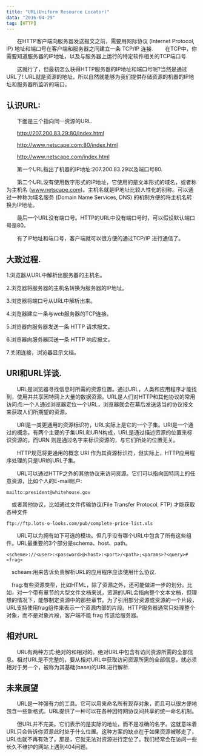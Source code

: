 ```yaml
---
title: "URL(Uniform Resource Locator)"
data: "2016-04-29"
tag: [HTTP]
---
```


&emsp;&emsp;在HTTP客户端向服务器发送报文之前，需要用网际协议 (Internet Protocol, IP) 地址和端口号在客户端和服务器之间建立一条 TCP/IP 连接.
&emsp;&emsp;在TCP中，你需要知道服务器的IP地址，以及与服务器上运行的特定软件相关的TCP端口号.

&emsp;&emsp;这就行了，但最初怎么获得HTTP服务器的IP地址和端口号呢?当然是通过URL了! URL就是资源的地址，所以自然就能够为我们提供存储资源的机器的IP地址和服务器所监听的端口。

认识URL:
----------

&emsp;&emsp;下面是三个指向同一资源的URL.

&emsp;&emsp;http://207.200.83.29:80/index.html

&emsp;&emsp;http://www.netscape.com:80/index.html

&emsp;&emsp;http://www.netscape.com/index.html

&emsp;&emsp;第一个URL指出了机器的IP地址:207.200.83.29以及端口号80.

&emsp;&emsp;第二个URL没有使用数字形式的IP地址，它使用的是文本形式的域名，或者称为主机名 (www.netscape.com)。主机名就是IP地址比较人性化的别称。可以通过一种称为域名服务 (Domain Name Services, DNS) 的机制方便的将主机名转换为IP地址。

&emsp;&emsp;最后一个URL没有端口号。HTTP的URL中没有端口号时，可以假设默认端口号是80。

&emsp;&emsp;有了IP地址和端口号，客户端就可以很方便的通过TCP/IP 进行通信了。

大致过程.
-------
1.浏览器从URL中解析出服务器的主机名。

2.浏览器将服务器的主机名转换为服务器的IP地址。

3.浏览器将端口号从URL中解析出来。

4.浏览器建立一条与web服务器的TCP连接。

5.浏览器向服务器发送一条 HTTP 请求报文。

6.浏览器向服务器回送一条 HTTP 响应报文。

7.关闭连接，浏览器显示文档。



URI和URL详谈.
----------

&emsp;&emsp;URL是浏览器寻找信息时所需的资源位置。通过URL，人类和应用程序才能找到，使用并共享因特网上大量的数据资源。URL是人们对HTTP和其他协议的常用访问点:一个人通过浏览器定位一个URL，浏览器就会在幕后发送适当的协议报文来获取人们所期望的资源。

&emsp;&emsp;URI是一类更通用的资源标识符，URL实际上是它的一个子集。URI是一个通过的概念，有两个主要的子集URL和URN构成，URL是通过描述资源的位置来标识资源的，而URN 则是通过名字来标识资源的，与它们所处的位置无关。

&emsp;&emsp;HTTP规范将更通用的概念 URI 作为其资源标识符，但实际上，HTTP应用程序处理的只是URI的URL子集。

&emsp;&emsp;URL可以通过HTTP之外的其他协议来访问资源。它们可以指向因特网上的任意资源，比如个人的E-mail账户:
	
	mailto:president@whitehouse.gov

&emsp;或者其他协议，比如通过文件传输协议(File Transfer Protocol, FTP) 才能获取各种文件
	
	ftp://ftp.lots-o-looks.com/pub/complete-price-list.xls


&emsp;&emsp;URL可以为拥有如下可选的模块。但几乎没有哪个URL中包含了所有这些组件。URL最重要的3个部分是schema、host、path。

	<scheme>://<user>:<password>@<host>:<port>/<path>;<params>?<query>#<frag>


&emsp;scheam:用来告诉负责解析URL的应用程序应该使用什么协议.

&emsp;frag:有些资源类型，比如HTML，除了资源之外，还可能做进一步的划分。比如，对一个带有章节的大型文件文档来说，资源的URL会指向整个文本文档，但理想的情况下，能够制定资源中的那些章节。为了引用部分资源或资源的一个片段，URL支持使用frag组件来表示一个资源内部的片段。HTTP服务器通常只处理整个对象，而不是对象片段，客户端不能 frag 传送给服务器。

	
相对URL
------
&emsp;&emsp;URL有两种方式:绝对的和相对的。绝对URL中包含有访问资源所需的全部信息。相对URL是不完整的，要从相对URL中获取访问资源所需的全部信息，就必须相对于另一个，被称为其基础(base)的URL进行解析.

未来展望
-------
&emsp;&emsp;URL是一种强有力的工具。它可以用来命名所有现存对象，而且可以很方便地包含一些新格式。URL提供了一种可以在各种因特网协议间共享的统一命名机制。

&emsp;&emsp;但URL并不完美。它们表示的是实际的地址，而不是准确的名字。这就意味着URL只会告诉你资源此时处于什么位置。这种方案的缺点在于如果资源被移走了，URL也就不再有效了。那是，它就无法对资源进行定位了。我们经常会在访问一些长久不维护的网站上遇到404问题。